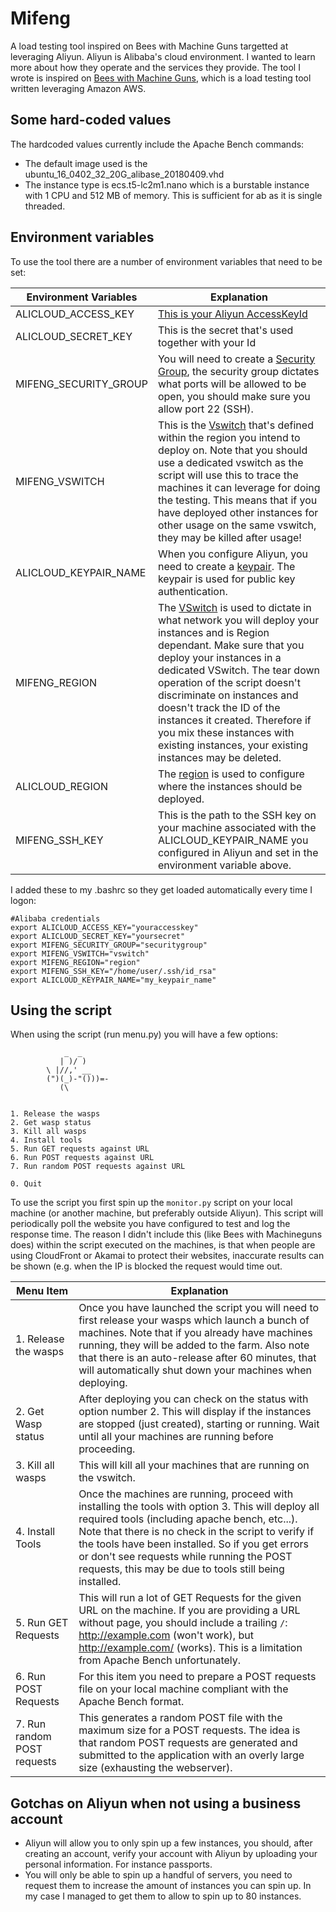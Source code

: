 # Mifeng
A load testing tool inspired on Bees with Machine Guns targetted at leveraging Aliyun. Aliyun is Alibaba's cloud environment. I wanted to learn more about how they operate and the services they provide. The tool I wrote is inspired on [Bees with Machine Guns](https://github.com/newsapps/beeswithmachineguns), which is a load testing tool written leveraging Amazon AWS.

## Some hard-coded values
The hardcoded values currently include the Apache Bench commands:
- The default image used is the ubuntu_16_0402_32_20G_alibase_20180409.vhd
- The instance type is ecs.t5-lc2m1.nano which is a burstable instance with 1 CPU and 512 MB of memory. This is sufficient for ab as it is single threaded.


## Environment variables
To use the tool there are a number of environment variables that need to be set:


| Environment Variables| Explanation           |
| ------------- |-------------|
| ALICLOUD_ACCESS_KEY   | [This is your Aliyun AccessKeyId](https://www.alibabacloud.com/help/doc-detail/29009.htm)  |
| ALICLOUD_SECRET_KEY  | This is the secret that's used together with your Id    |
| MIFENG_SECURITY_GROUP | You will need to create a [Security Group](https://www.alibabacloud.com/help/doc-detail/25468.htm), the security group dictates what ports will be allowed to be open, you should make sure you allow port 22 (SSH).     |
|MIFENG_VSWITCH| This is the [Vswitch](https://www.alibabacloud.com/help/doc-detail/65387.htm) that's defined within the region you intend to deploy on. Note that you should use a dedicated vswitch as the script will use this to trace the machines it can leverage for doing the testing. This means that if you have deployed other instances for other usage on the same vswitch, they may be killed after usage!|
| ALICLOUD_KEYPAIR_NAME | When you configure Aliyun, you need to create a [keypair](https://partners-intl.aliyun.com/help/doc-detail/51793.htm). The keypair is used for public key authentication.  |
| MIFENG_REGION | The [VSwitch](https://www.alibabacloud.com/help/doc-detail/65387.htm) is used to dictate in what network you will deploy your instances and is Region dependant. Make sure that you deploy your instances in a dedicated VSwitch. The tear down operation of the script doesn't discriminate on instances and doesn't track the ID of the instances it created. Therefore if you mix these instances with existing instances, your existing instances may be deleted.     |
| ALICLOUD_REGION| The [region](https://www.alibabacloud.com/help/doc-detail/40654.htm) is used to configure where the instances should be deployed. |
| MIFENG_SSH_KEY | This is the path to the SSH key on your machine associated with the ALICLOUD_KEYPAIR_NAME you configured in Aliyun and set in the environment variable above.      |

I added these to my .bashrc so they get loaded automatically every time I logon:

```
#Alibaba credentials
export ALICLOUD_ACCESS_KEY="youraccesskey"
export ALICLOUD_SECRET_KEY="yoursecret"
export MIFENG_SECURITY_GROUP="securitygroup"
export MIFENG_VSWITCH="vswitch"
export MIFENG_REGION="region"
export MIFENG_SSH_KEY="/home/user/.ssh/id_rsa" 
export ALICLOUD_KEYPAIR_NAME="my_keypair_name"
```


## Using the script
When using the script (run menu.py) you will have a few options:


```
            _  _
           | )/ )
        \ |//,' __
        (")(_)-"()))=-
           (\


1. Release the wasps
2. Get wasp status
3. Kill all wasps
4. Install tools
5. Run GET requests against URL 
6. Run POST requests against URL 
7. Run random POST requests against URL 

0. Quit
```

To use the script you first spin up the `monitor.py` script on your local machine (or another machine, but preferably outside Aliyun). This script will periodically poll the website you have configured to test and log the response time. The reason I didn't include this (like Bees with Machineguns does) within the script executed on the machines, is that when people are using CloudFront or Akamai to protect their websites, inaccurate results can be shown (e.g. when the IP is blocked the request would time out. 

| Menu Item| Explanation           |
| ------------- |-------------|
|1. Release the wasps | Once you have launched the script you will need to first release your wasps which launch a bunch of machines. Note that if you already have machines running, they will be added to the farm. Also note that there is an auto-release after 60 minutes, that will automatically shut down your machines when deploying. |
|2. Get Wasp status|After deploying you can check on the status with option number 2. This will display if the instances are stopped (just created), starting or running. Wait until all your machines are running before proceeding. |
|3. Kill all wasps| This will kill all your machines that are running on the vswitch.|
|4. Install Tools|Once the machines are running, proceed with installing the tools with option 3. This will deploy all required tools (including apache bench, etc...). Note that there is no check in the script to verify if the tools have been installed. So if you get errors or don't see requests while running the POST requests, this may be due to tools still being installed.|
|5. Run GET Requests| This will run a lot of GET Requests for the given URL on the machine. If you are providing a URL without page, you should include a trailing `/`: http://example.com (won't work), but http://example.com/ (works). This is a limitation from Apache Bench unfortunately. |
|6. Run POST Requests| For this item you need to prepare a POST requests file on your local machine compliant with the Apache Bench format.|
|7. Run random POST requests| This generates a random POST file with the maximum size for a POST requests. The idea is that random POST requests are generated and submitted to the application with an overly large size (exhausting the webserver).|

## Gotchas on Aliyun when not using a business account
- Aliyun will allow you to only spin up a few instances, you should, after creating an account, verify your account with Aliyun by uploading your personal information. For instance passports.
- You will only be able to spin up a handful of servers, you need to request them to increase the amount of instances you can spin up. In my case I managed to get them to allow to spin up to 80 instances.
